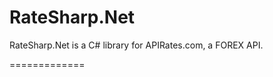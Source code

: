 RateSharp.Net
=============

RateSharp.Net is a C# library for APIRates.com, a FOREX API. 

=============

